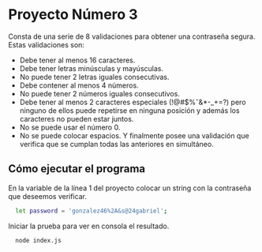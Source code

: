 # Proyecto Número 3

Consta de una serie de 8 validaciones para obtener una contraseña segura.
Estas validaciones son:

- Debe tener al menos 16 caracteres.
- Debe tener letras minúsculas y mayúsculas.
- No puede tener 2 letras iguales consecutivas.
- Debe contener al menos 4 números.
- No puede tener 2 números iguales consecutivos.
- Debe tener al menos 2 caracteres especiales (!@#$%ˆ&\*-\_+=?) pero ninguno de ellos puede repetirse en ninguna posición y además los caracteres no pueden estar juntos.
- No se puede usar el número 0.
- No se puede colocar espacios.
  Y finalmente posee una validación que verifica que se cumplan todas las anteriores en simultáneo.

## Cómo ejecutar el programa

En la variable de la línea 1 del proyecto colocar un string con la contraseña que deseemos verificar.

```bash
  let password = 'gonzalez46%2A&s@24gabriel';
```

Iniciar la prueba para ver en consola el resultado.

```bash
  node index.js
```
